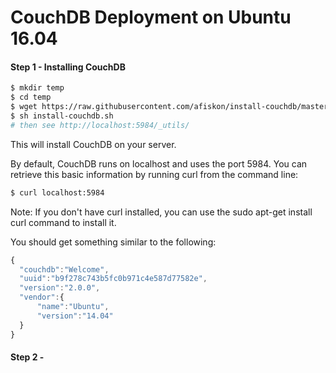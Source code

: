 # CouchDB Deployment on Ubuntu 16.04


#### Step 1 - Installing CouchDB
```bash
$ mkdir temp
$ cd temp
$ wget https://raw.githubusercontent.com/afiskon/install-couchdb/master/install-couchdb.sh
$ sh install-couchdb.sh
# then see http://localhost:5984/_utils/
```
This will install CouchDB  on your server.

By default, CouchDB runs on localhost and uses the port 5984. You can retrieve this basic information by running curl from the command line:
```bash
$ curl localhost:5984 
```

Note: If you don't have curl installed, you can use the sudo apt-get install curl command to install it.

You should get something similar to the following:

```javascript
{
  "couchdb":"Welcome",
  "uuid":"b9f278c743b5fc0b971c4e587d77582e",
  "version":"2.0.0",
  "vendor":{
      "name":"Ubuntu",
      "version":"14.04"
  }
}
```

#### Step 2 - 
